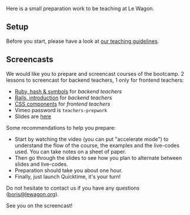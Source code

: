 Here is a small preparation work to be teaching at Le Wagon.

## Setup

Before you start, please have a look at [our teaching guidelines](https://github.com/lewagon/teaching/blob/master/TEACHER.md).

## Screencasts

We would like you to prepare and screencast courses of the bootcamp. 2 lessons to screencast for backend teachers, 1 only for frontend teachers:

- [Ruby, hash & symbols](https://vimeo.com/157108052) for *backend teachers*
- [Rails, introduction](https://vimeo.com/154831458) for *backend teachers*
- [CSS components](https://vimeo.com/153903309) for *frontend teachers*
- Vimeo password is `teachers-prepwork`
- Slides are [here](https://github.com/lewagon/teaching/tree/master/prepwork)

Some recommendations to help you prepare:

- Start by watching the video (you can put "accelerate mode") to understand the flow of the course, the examples and the live-codes used. You can take notes on a sheet of paper.
- Then go through the slides to see how you plan to alternate between slides and live-codes.
- Preparation should take you about one hour.
- Finally, just launch Quicktime, it's your turn!

Do not hesitate to contact us if you have any questions (boris@lewagon.org). 

See you on the screencast!

